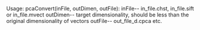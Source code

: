 Usage:
pcaConvert(inFile, outDimen, outFile):
inFile-- in_file.chst, in_file.sift or in_file.mvect
outDimen-- target dimensionality, should be less than the original dimensionality of vectors
outFile-- out_file_d.cpca etc. 